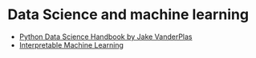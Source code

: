 # Data Science and machine learning
- [Python Data Science Handbook by Jake VanderPlas](https://jakevdp.github.io/PythonDataScienceHandbook/)
- [Interpretable Machine Learning](https://christophm.github.io/interpretable-ml-book/) 
